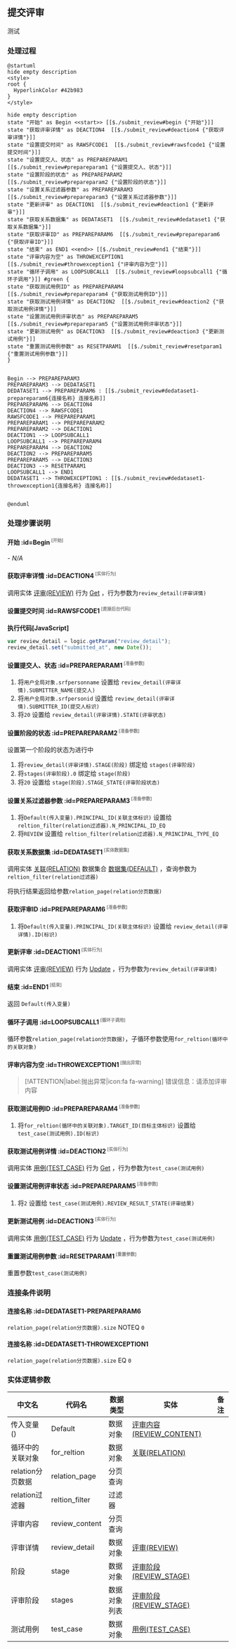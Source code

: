 ## 提交评审 <!-- {docsify-ignore-all} -->

   测试

### 处理过程

```plantuml
@startuml
hide empty description
<style>
root {
  HyperlinkColor #42b983
}
</style>

hide empty description
state "开始" as Begin <<start>> [[$./submit_review#begin {"开始"}]]
state "获取评审详情" as DEACTION4  [[$./submit_review#deaction4 {"获取评审详情"}]]
state "设置提交时间" as RAWSFCODE1  [[$./submit_review#rawsfcode1 {"设置提交时间"}]]
state "设置提交人、状态" as PREPAREPARAM1  [[$./submit_review#prepareparam1 {"设置提交人、状态"}]]
state "设置阶段的状态" as PREPAREPARAM2  [[$./submit_review#prepareparam2 {"设置阶段的状态"}]]
state "设置关系过滤器参数" as PREPAREPARAM3  [[$./submit_review#prepareparam3 {"设置关系过滤器参数"}]]
state "更新评审" as DEACTION1  [[$./submit_review#deaction1 {"更新评审"}]]
state "获取关系数据集" as DEDATASET1  [[$./submit_review#dedataset1 {"获取关系数据集"}]]
state "获取评审ID" as PREPAREPARAM6  [[$./submit_review#prepareparam6 {"获取评审ID"}]]
state "结束" as END1 <<end>> [[$./submit_review#end1 {"结束"}]]
state "评审内容为空" as THROWEXCEPTION1  [[$./submit_review#throwexception1 {"评审内容为空"}]]
state "循环子调用" as LOOPSUBCALL1  [[$./submit_review#loopsubcall1 {"循环子调用"}]] #green {
state "获取测试用例ID" as PREPAREPARAM4  [[$./submit_review#prepareparam4 {"获取测试用例ID"}]]
state "获取测试用例详情" as DEACTION2  [[$./submit_review#deaction2 {"获取测试用例详情"}]]
state "设置测试用例评审状态" as PREPAREPARAM5  [[$./submit_review#prepareparam5 {"设置测试用例评审状态"}]]
state "更新测试用例" as DEACTION3  [[$./submit_review#deaction3 {"更新测试用例"}]]
state "重置测试用例参数" as RESETPARAM1  [[$./submit_review#resetparam1 {"重置测试用例参数"}]]
}


Begin --> PREPAREPARAM3
PREPAREPARAM3 --> DEDATASET1
DEDATASET1 --> PREPAREPARAM6 : [[$./submit_review#dedataset1-prepareparam6{连接名称} 连接名称]]
PREPAREPARAM6 --> DEACTION4
DEACTION4 --> RAWSFCODE1
RAWSFCODE1 --> PREPAREPARAM1
PREPAREPARAM1 --> PREPAREPARAM2
PREPAREPARAM2 --> DEACTION1
DEACTION1 --> LOOPSUBCALL1
LOOPSUBCALL1 --> PREPAREPARAM4
PREPAREPARAM4 --> DEACTION2
DEACTION2 --> PREPAREPARAM5
PREPAREPARAM5 --> DEACTION3
DEACTION3 --> RESETPARAM1
LOOPSUBCALL1 --> END1
DEDATASET1 --> THROWEXCEPTION1 : [[$./submit_review#dedataset1-throwexception1{连接名称} 连接名称]]


@enduml
```


### 处理步骤说明

#### 开始 :id=Begin<sup class="footnote-symbol"> <font color=gray size=1>[开始]</font></sup>



*- N/A*
#### 获取评审详情 :id=DEACTION4<sup class="footnote-symbol"> <font color=gray size=1>[实体行为]</font></sup>



调用实体 [评审(REVIEW)](module/TestMgmt/review.md) 行为 [Get](module/TestMgmt/review#行为) ，行为参数为`review_detail(评审详情)`

#### 设置提交时间 :id=RAWSFCODE1<sup class="footnote-symbol"> <font color=gray size=1>[直接后台代码]</font></sup>



<p class="panel-title"><b>执行代码[JavaScript]</b></p>

```javascript
var review_detail = logic.getParam("review_detail");
review_detail.set("submitted_at", new Date());
```

#### 设置提交人、状态 :id=PREPAREPARAM1<sup class="footnote-symbol"> <font color=gray size=1>[准备参数]</font></sup>



1. 将`用户全局对象.srfpersonname` 设置给  `review_detail(评审详情).SUBMITTER_NAME(提交人)`
2. 将`用户全局对象.srfpersonid` 设置给  `review_detail(评审详情).SUBMITTER_ID(提交人标识)`
3. 将`20` 设置给  `review_detail(评审详情).STATE(评审状态)`

#### 设置阶段的状态 :id=PREPAREPARAM2<sup class="footnote-symbol"> <font color=gray size=1>[准备参数]</font></sup>

设置第一个阶段的状态为进行中

1. 将`review_detail(评审详情).STAGE(阶段)` 绑定给  `stages(评审阶段)`
2. 将`stages(评审阶段).0` 绑定给  `stage(阶段)`
3. 将`20` 设置给  `stage(阶段).STAGE_STATE(评审阶段状态)`

#### 设置关系过滤器参数 :id=PREPAREPARAM3<sup class="footnote-symbol"> <font color=gray size=1>[准备参数]</font></sup>



1. 将`Default(传入变量).PRINCIPAL_ID(关联主体标识)` 设置给  `reltion_filter(relation过滤器).N_PRINCIPAL_ID_EQ`
2. 将`REVIEW` 设置给  `reltion_filter(relation过滤器).N_PRINCIPAL_TYPE_EQ`

#### 获取关系数据集 :id=DEDATASET1<sup class="footnote-symbol"> <font color=gray size=1>[实体数据集]</font></sup>



调用实体 [关联(RELATION)](module/Base/relation.md) 数据集合 [数据集(DEFAULT)](module/Base/relation#数据集合) ，查询参数为`reltion_filter(relation过滤器)`

将执行结果返回给参数`relation_page(relation分页数据)`

#### 获取评审ID :id=PREPAREPARAM6<sup class="footnote-symbol"> <font color=gray size=1>[准备参数]</font></sup>



1. 将`Default(传入变量).PRINCIPAL_ID(关联主体标识)` 设置给  `review_detail(评审详情).ID(标识)`

#### 更新评审 :id=DEACTION1<sup class="footnote-symbol"> <font color=gray size=1>[实体行为]</font></sup>



调用实体 [评审(REVIEW)](module/TestMgmt/review.md) 行为 [Update](module/TestMgmt/review#行为) ，行为参数为`review_detail(评审详情)`

#### 结束 :id=END1<sup class="footnote-symbol"> <font color=gray size=1>[结束]</font></sup>



返回 `Default(传入变量)`

#### 循环子调用 :id=LOOPSUBCALL1<sup class="footnote-symbol"> <font color=gray size=1>[循环子调用]</font></sup>



循环参数`relation_page(relation分页数据)`，子循环参数使用`for_reltion(循环中的关联对象)`
#### 评审内容为空 :id=THROWEXCEPTION1<sup class="footnote-symbol"> <font color=gray size=1>[抛出异常]</font></sup>



> [!ATTENTION|label:抛出异常|icon:fa fa-warning]
> 错误信息：请添加评审内容

#### 获取测试用例ID :id=PREPAREPARAM4<sup class="footnote-symbol"> <font color=gray size=1>[准备参数]</font></sup>



1. 将`for_reltion(循环中的关联对象).TARGET_ID(目标主体标识)` 设置给  `test_case(测试用例).ID(标识)`

#### 获取测试用例详情 :id=DEACTION2<sup class="footnote-symbol"> <font color=gray size=1>[实体行为]</font></sup>



调用实体 [用例(TEST_CASE)](module/TestMgmt/test_case.md) 行为 [Get](module/TestMgmt/test_case#行为) ，行为参数为`test_case(测试用例)`

#### 设置测试用例评审状态 :id=PREPAREPARAM5<sup class="footnote-symbol"> <font color=gray size=1>[准备参数]</font></sup>



1. 将`2` 设置给  `test_case(测试用例).REVIEW_RESULT_STATE(评审结果)`

#### 更新测试用例 :id=DEACTION3<sup class="footnote-symbol"> <font color=gray size=1>[实体行为]</font></sup>



调用实体 [用例(TEST_CASE)](module/TestMgmt/test_case.md) 行为 [Update](module/TestMgmt/test_case#行为) ，行为参数为`test_case(测试用例)`

#### 重置测试用例参数 :id=RESETPARAM1<sup class="footnote-symbol"> <font color=gray size=1>[重置参数]</font></sup>



重置参数```test_case(测试用例)```

### 连接条件说明
#### 连接名称 :id=DEDATASET1-PREPAREPARAM6

`relation_page(relation分页数据).size` NOTEQ `0`
#### 连接名称 :id=DEDATASET1-THROWEXCEPTION1

`relation_page(relation分页数据).size` EQ `0`


### 实体逻辑参数

|    中文名   |    代码名    |  数据类型    |  实体   |备注 |
| --------| --------| -------- | -------- | --------   |
|传入变量(<i class="fa fa-check"/></i>)|Default|数据对象|[评审内容(REVIEW_CONTENT)](module/TestMgmt/review_content.md)||
|循环中的关联对象|for_reltion|数据对象|[关联(RELATION)](module/Base/relation.md)||
|relation分页数据|relation_page|分页查询|||
|relation过滤器|reltion_filter|过滤器|||
|评审内容|review_content|分页查询|||
|评审详情|review_detail|数据对象|[评审(REVIEW)](module/TestMgmt/review.md)||
|阶段|stage|数据对象|[评审阶段(REVIEW_STAGE)](module/TestMgmt/review_stage.md)||
|评审阶段|stages|数据对象列表|[评审阶段(REVIEW_STAGE)](module/TestMgmt/review_stage.md)||
|测试用例|test_case|数据对象|[用例(TEST_CASE)](module/TestMgmt/test_case.md)||
